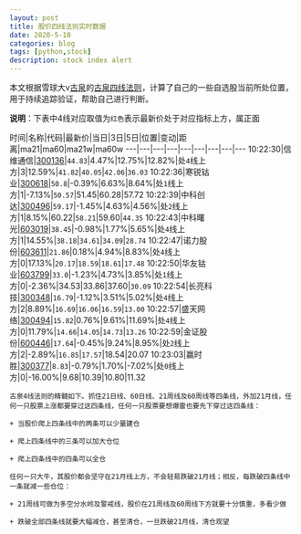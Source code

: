 ```yaml
---
layout: post
title: 股价四线法则实时数据
date: 2020-5-10
categories: blog
tags: [python,stock]
description: stock index alert
---
```



本文根据雪球大v[古泉](https://xueqiu.com/u/7148646888)的[古泉四线法则](https://xueqiu.com/7148646888/130498192)，计算了自己的一些自选股当前所处位置，用于持续追踪验证，帮助自己进行判断。

**说明**：下表中4线对应取值为`红色`表示最新价处于对应指标上方，属正面

时间|名称|代码|最新价|当日|3日|5日|位置|变动|距离|ma21|ma60|ma21w|ma60w
---|---|---|---|---|---|---|---|---
10:22:30|信维通信|[300136](https://xueqiu.com/S/SZ300136)|`44.83`|4.47%|12.75%|12.82%|处`4`线上方|3|12.59%|`41.82`|`40.05`|`42.06`|`36.03`
10:22:36|寒锐钴业|[300618](https://xueqiu.com/S/SZ300618)|`50.8`|-0.39%|6.63%|8.64%|处`1`线上方|1|-7.13%|`50.57`|51.45|60.28|57.72
10:22:39|中科创达|[300496](https://xueqiu.com/S/SZ300496)|`59.17`|-1.45%|4.63%|4.56%|处`2`线上方|1|8.15%|60.22|`58.21`|59.60|`44.35`
10:22:43|中科曙光|[603019](https://xueqiu.com/S/SH603019)|`38.45`|-0.98%|1.77%|5.65%|处`4`线上方|1|14.55%|`38.18`|`34.61`|`34.09`|`28.74`
10:22:47|诺力股份|[603611](https://xueqiu.com/S/SH603611)|`21.86`|0.18%|4.94%|8.83%|处`4`线上方|0|17.13%|`20.17`|`18.59`|`18.61`|`17.48`
10:22:50|华友钴业|[603799](https://xueqiu.com/S/SH603799)|`33.0`|-1.23%|4.73%|3.85%|处`1`线上方|0|-2.36%|34.53|33.86|37.60|`30.09`
10:22:54|长亮科技|[300348](https://xueqiu.com/S/SZ300348)|`16.79`|-1.12%|3.51%|5.02%|处`4`线上方|2|8.89%|`16.69`|`16.06`|`16.59`|`13.00`
10:22:57|盛天网络|[300494](https://xueqiu.com/S/SZ300494)|`15.82`|0.76%|9.61%|11.69%|处`4`线上方|0|11.79%|`14.66`|`14.05`|`14.73`|`13.26`
10:22:59|金证股份|[600446](https://xueqiu.com/S/SH600446)|`17.64`|-0.45%|9.24%|8.95%|处`2`线上方|2|-2.89%|`16.85`|`17.57`|18.54|20.07
10:23:03|赢时胜|[300377](https://xueqiu.com/S/SZ300377)|`8.83`|-0.79%|1.70%|-7.02%|处`0`线上方|0|-16.00%|9.68|10.39|10.80|11.32

```
古泉4线法则的精髓如下。抓住21日线、60日线、21周线及60周线等四条线，外加21月线，任何一只股票上涨都要穿过这四条线，任何一只股票要想爆雷也要先下穿过这四条线：

+ 当股价爬上四条线中的两条可以少量建仓

+ 爬上四条线中的三条可以加大仓位

+ 爬上四条线中的四条可以全仓

任何一只大牛，其股价都会坚守在21月线上方，不会轻易跌破21月线；相反，每跌破四条线中一条就减一些仓位：

+ 21周线可做为多空分水岭及警戒线，股价在21周线及60周线下方就要十分慎重，多看少做

+ 跌破全部四条线就要大幅减仓，甚至清仓，一旦跌破21月线，清仓观望
```